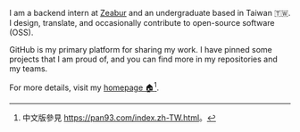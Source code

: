 I am a backend intern at [Zeabur](https://github.com/zeabur) and an undergraduate based in Taiwan 🇹🇼. I design, translate, and occasionally contribute to open-source software (OSS).

GitHub is my primary platform for sharing my work. I have pinned some projects that I am proud of, and you can find more in my repositories and my teams.

For more details, visit my [homepage 🏠](https://pan93.com)[^1].

[^1]: 中文版參見 <https://pan93.com/index.zh-TW.html>。
